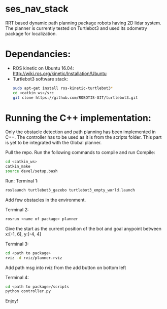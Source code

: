 # ses_nav_stack
RRT based dynamic path planning package robots having 2D lidar system. The planner is currently tested on Turtlebot3 and used its odometry package for localization. 

# Dependancies:
- ROS kinetic on Ubuntu 16.04: http://wiki.ros.org/kinetic/Installation/Ubuntu
- Turtlebot3 software stack:
  ```bash
  sudo apt-get install ros-kinetic-turtlebot3*
  cd <catkin_ws>/src
  git clone https://github.com/ROBOTIS-GIT/turtlebot3.git
  ```
# Running the C++ implementation:
Only the obstacle detection and path planning has been implemented in C++. The controller has to be used as it is from the scripts folder. This part is yet to be integrated with the Global planner.

Pull the repo.
Run the following commands to compile and run
Compile:
```bash
cd <catkin_ws>
catkin_make
source devel/setup.bash
```

Run:
Terminal 1:
```bash
roslaunch turtlebot3_gazebo turtlebot3_empty_world.launch
```
Add few obstacles in the environment.

Terminal 2:
```bash
rosrun <name of package> planner
```
Give the start as the current position of the bot and goal anypoint between x:[-1, 6], y:[-4, 4]

Terminal 3:
```bash
cd <path to package>
rviz -d rviz/planner.rviz
```
Add path msg into rviz from the add button on bottom left

Terminal 4:
```bash
cd <path to package>/scripts
python controller.py
```

Enjoy!
